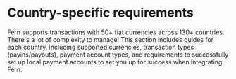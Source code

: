 # Country-specific requirements

Fern supports transactions with 50+ fiat currencies across 130+ countries. There's a lot of complexity to manage! This section includes guides for each country, including supported currencies, transaction types (payins/payouts), payment account types, and requirements to successfully set up local payment accounts to set you up for success when integrating Fern.
